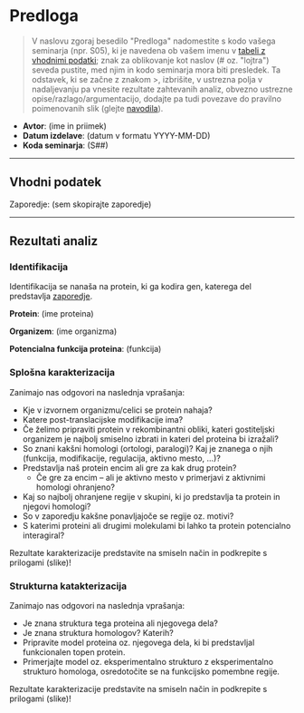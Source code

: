 # Predloga

> V naslovu zgoraj besedilo "Predloga" nadomestite s kodo vašega seminarja (npr. S05), ki je navedena ob vašem imenu v [tabeli z vhodnimi podatki](seminar.md); znak za oblikovanje kot naslov (# oz. "lojtra") seveda pustite, med njim in kodo seminarja mora biti presledek. Ta odstavek, ki se začne z znakom >, izbrišite, v ustrezna polja v nadaljevanju pa vnesite rezultate zahtevanih analiz, obvezno ustrezne opise/razlago/argumentacijo, dodajte pa tudi povezave do pravilno poimenovanih slik (glejte [navodila](navodila.md)).

- **Avtor**: (ime in priimek)
- **Datum izdelave**: (datum v formatu YYYY-MM-DD)
- **Koda seminarja**: (S##)

---
## Vhodni podatek

Zaporedje: (sem skopirajte zaporedje)

---
## Rezultati analiz

### Identifikacija
Identifikacija se nanaša na protein, ki ga kodira gen, katerega del predstavlja  [zaporedje](#vhodni-podatek).

**Protein**: (ime proteina)

**Organizem**: (ime organizma)

**Potencialna funkcija proteina**: (funkcija)

### Splošna karakterizacija
Zanimajo nas odgovori na naslednja vprašanja:
- Kje v izvornem organizmu/celici se protein nahaja?
- Katere post-translacijske modifikacije ima?
- Če želimo pripraviti protein v rekombinantni obliki, kateri gostiteljski organizem je najbolj smiselno izbrati in kateri del proteina bi izražali?
- So znani kakšni homologi (ortologi, paralogi)? Kaj je znanega o njih (funkcija, modifikacije, regulacija, aktivno mesto, ...)?
- Predstavlja naš protein encim ali gre za kak drug protein?
  - Če gre za encim – ali je aktivno mesto v primerjavi z aktivnimi homologi ohranjeno?
- Kaj so najbolj ohranjene regije v skupini, ki jo predstavlja ta protein in njegovi homologi?
- So v zaporedju kakšne ponavljajoče se regije oz. motivi?
- S katerimi proteini ali drugimi molekulami bi lahko ta protein potencialno interagiral?

Rezultate karakterizacije predstavite na smiseln način in podkrepite s prilogami (slike)!

### Strukturna katakterizacija
Zanimajo nas odgovori na naslednja vprašanja:
- Je znana struktura tega proteina ali njegovega dela?
- Je znana struktura homologov? Katerih?
- Pripravite model proteina oz. njegovega dela, ki bi predstavljal funkcionalen topen protein.
- Primerjajte model oz. eksperimentalno strukturo z eksperimentalno strukturo homologa, osredotočite se na funkcijsko pomembne regije.

Rezultate karakterizacije predstavite na smiseln način in podkrepite s prilogami (slike)!